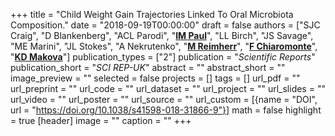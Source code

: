 +++
title = "Child Weight Gain Trajectories Linked To Oral Microbiota Composition."
date = "2018-09-19T00:00:00"
draft = false
authors = ["SJC Craig", "D Blankenberg", "ACL Parodi", "[__IM Paul__](http://pennstatehershey.org/findaprovider/provider/932)", "LL Birch", "JS Savage", "ME Marini", "JL Stokes", "A Nekrutenko", "[__M Reimherr__](http://www.personal.psu.edu/mlr36)", "[__F Chiaromonte__](http://sites.psu.edu/chiaromonte)", "[__KD Makova__](http://www.bx.psu.edu/makova_lab)"]
publication_types = ["2"]
publication = "_Scientific Reports_"
publication_short = "_SCI REP-UK_"
abstract = ""
abstract_short = ""
image_preview = ""
selected = false
projects = []
tags = []
url_pdf = ""
url_preprint = ""
url_code = ""
url_dataset = ""
url_project = ""
url_slides = ""
url_video = ""
url_poster = ""
url_source = ""
url_custom = [{name = "DOI", url = "https://doi.org/10.1038/s41598-018-31866-9"}]
math = false
highlight = true
[header]
image = ""
caption = ""
+++

